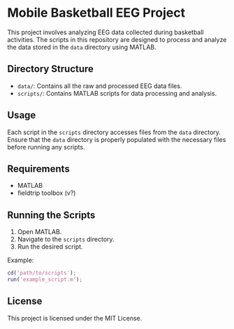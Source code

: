 # Mobile Basketball EEG Project

This project involves analyzing EEG data collected during basketball activities. The scripts in this repository are designed to process and analyze the data stored in the `data` directory using MATLAB.

## Directory Structure

- `data/`: Contains all the raw and processed EEG data files.
- `scripts/`: Contains MATLAB scripts for data processing and analysis.

## Usage

Each script in the `scripts` directory accesses files from the `data` directory. Ensure that the `data` directory is properly populated with the necessary files before running any scripts.

## Requirements

- MATLAB
- fieldtrip toolbox (v?)

## Running the Scripts

1. Open MATLAB.
2. Navigate to the `scripts` directory.
3. Run the desired script.

Example:
```matlab
cd('path/to/scripts');
run('example_script.m');
```

## License

This project is licensed under the MIT License.

